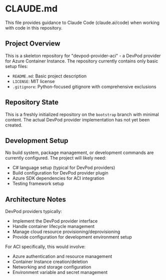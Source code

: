 # CLAUDE.md

This file provides guidance to Claude Code (claude.ai/code) when working with code in this repository.

## Project Overview

This is a skeleton repository for "devpod-provider-aci" - a DevPod provider for Azure Container Instance. The repository currently contains only basic setup files:

- `README.md`: Basic project description 
- `LICENSE`: MIT license
- `.gitignore`: Python-focused gitignore with comprehensive exclusions

## Repository State

This is a freshly initialized repository on the `bootstrap` branch with minimal content. The actual DevPod provider implementation has not yet been created.

## Development Setup

No build system, package management, or development commands are currently configured. The project will likely need:

- C# language setup (typical for DevPod providers)
- Build configuration for DevPod provider plugin
- Azure SDK dependencies for ACI integration
- Testing framework setup

## Architecture Notes

DevPod providers typically:
- Implement the DevPod provider interface
- Handle container lifecycle management
- Manage cloud resource provisioning/deprovisioning
- Provide configuration for development environment setup

For ACI specifically, this would involve:
- Azure authentication and resource management
- Container Instance creation/deletion
- Networking and storage configuration
- Environment variable and secret management